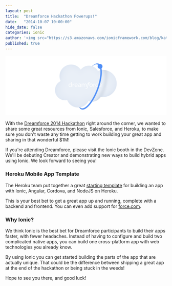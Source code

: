 ```yaml
---
layout: post
title:  "Dreamforce Hackathon Powerups!"
date:   "2014-10-07 10:00:00"
hide_date: false
categories: ionic
author: '<img src="https://s3.amazonaws.com/ionicframework.com/blog/katie-md.jpg" class="author-icon">Katie'
published: true
---
```


<img class="showcase-image" src="/img/blog/dreamforce-ionic-header.png">

With the [Dreamforce 2014 Hackathon](https://developer.salesforce.com/million-dollar-hackathon) right around the corner, we wanted to share some great resources from Ionic, Salesforce, and Heroku, to make sure you don't waste any time getting to work building your great app and sharing in that wonderful $1M!
 
If you're attending Dreamforce, please visit the Ionic booth in the DevZone. We'll be debuting Creator and demonstrating new ways to build hybrid apps using Ionic. We look forward to seeing you!

<!-- more -->
 
### Heroku Mobile App Template
 
The Heroku team put together a great [starting template](https://engineering.heroku.com/blogs/2014-10-02-heroku-mobile-app-template) for building an app with Ionic, Angular, Cordova, and NodeJS on Heroku.
 
This is your best bet to get a great app up and running, complete with a backend and frontend. You can even add support for [force.com](https://github.com/heroku/mobile-template1#accessing-forcecom).
 
### Why Ionic?
 
We think Ionic is the best bet for Dreamforce participants to build their apps faster, with fewer headaches. Instead of having to configure and build two complicated native apps, you can build one cross-platform app with web technologies you already know.

By using Ionic you can get started building the parts of the app that are actually unique. That could be the difference between shipping a great app at the end of the hackathon or being stuck in the weeds!

Hope to see you there, and good luck!
